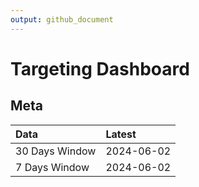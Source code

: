 ```yaml
---
output: github_document
---
```


# Targeting Dashboard



## Meta


|Data           |Latest     |
|:--------------|:----------|
|30 Days Window |2024-06-02 |
|7 Days Window  |2024-06-02 |
